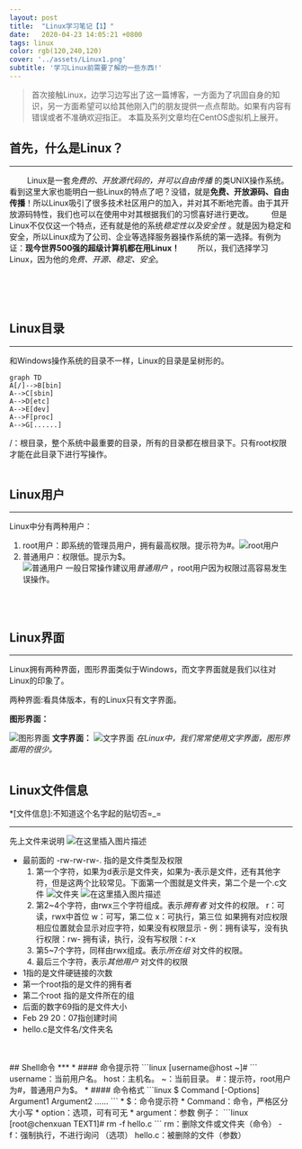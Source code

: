```yaml
---
layout: post
title:  "Linux学习笔记【1】"
date:   2020-04-23 14:05:21 +0800
tags: linux
color: rgb(120,240,120)
cover: '../assets/Linux1.png'
subtitle: '学习Linux前需要了解的一些东西!'
---
```


>首次接触Linux，边学习边写出了这一篇博客，一方面为了巩固自身的知识，另一方面希望可以给其他刚入门的朋友提供一点点帮助。如果有内容有错误或者不准确欢迎指正。
>本篇及系列文章均在CentOS虚拟机上展开。

## 首先，什么是Linux？                 
***
&nbsp;&nbsp;&nbsp;&nbsp;&nbsp;&nbsp;&nbsp; Linux是一套*免费的、开放源代码的，并可以自由传播* 的类UNIX操作系统。　　
　　看到这里大家也能明白一些Linux的特点了吧？没错，就是**免费、开放源码、自由传播**！所以Linux吸引了很多技术社区用户的加入，并对其不断地完善。由于其开放源码特性，我们也可以在使用中对其根据我们的习惯喜好进行更改。
　　但是Linux不仅仅这一个特点，还有就是他的系统*稳定性以及安全性* 。就是因为稳定和安全，所以Linux成为了公司、企业等选择服务器操作系统的第一选择。有例为证：**现今世界500强的超级计算机都在用Linux！**
　　所以，我们选择学习Linux，因为他的*免费、开源、稳定、安全*。


<br>
<br>　

## Linux目录 
***
和Windows操作系统的目录不一样，Linux的目录是呈树形的。
```mermaid
graph TD
A[/]-->B[bin]
A-->C[sbin]
A-->D[etc]
A-->E[dev]
A-->F[proc]
A-->G[......]
```
/：根目录，整个系统中最重要的目录，所有的目录都在根目录下。只有root权限才能在此目录下进行写操作。
<br>
<br>   

## Linux用户
***
 Linux中分有两种用户：
 1. root用户：即系统的管理员用户，拥有最高权限。提示符为#。![root用户](https://img-blog.csdnimg.cn/20200307183732455.png)
 3. 普通用户：权限低。提示为$。             
![普通用户](https://img-blog.csdnimg.cn/20200307183816972.png)
一般日常操作建议用*普通用户* ，root用户因为权限过高容易发生误操作。

<br>
<br>

## Linux界面
***
Linux拥有两种界面，图形界面类似于Windows，而文字界面就是我们以往对Linux的印象了。

两种界面:看具体版本，有的Linux只有文字界面。

**图形界面：**

![图形界面](https://img-blog.csdnimg.cn/20200307184700695.png?x-oss-process=image/watermark,type_ZmFuZ3poZW5naGVpdGk,shadow_10,text_aHR0cHM6Ly9ibG9nLmNzZG4ubmV0L3FxXzQzNzMwMTc0,size_16,color_FFFFFF,t_70)
**文字界面：**
![文字界面](https://img-blog.csdnimg.cn/20200307184744488.png?x-oss-process=image/watermark,type_ZmFuZ3poZW5naGVpdGk,shadow_10,text_aHR0cHM6Ly9ibG9nLmNzZG4ubmV0L3FxXzQzNzMwMTc0,size_16,color_FFFFFF,t_70)
*在Linux中，我们常常使用文字界面，图形界面用的很少。*
<br>
<br>

## Linux文件信息
*[文件信息]:不知道这个名字起的贴切否=_= 
***
先上文件来说明
![在这里插入图片描述](https://img-blog.csdnimg.cn/20200307185813219.png)
* 最前面的 -rw-rw-rw-. 指的是文件类型及权限
    1. 第一个字符，如果为d表示是文件夹，如果为-表示是文件，还有其他字符，但是这两个比较常见。下面第一个图就是文件夹，第二个是一个.c文件
![文件夹](https://img-blog.csdnimg.cn/20200307191614199.png)
![在这里插入图片描述](https://img-blog.csdnimg.cn/20200307191716940.png)
    2.  第2~4个字符，由rwx三个字符组成。表示*拥有者* 对文件的权限。
r：可读，rwx中首位
w：可写，第二位
x：可执行，第三位
如果拥有对应权限相应位置就会显示对应字符，如果没有权限显示 -
例：拥有读写，没有执行权限：rw-
拥有读，执行，没有写权限：r-x
    3. 第5~7个字符，同样由rwx组成。表示*所在组* 对文件的权限。
    4. 最后三个字符，表示*其他用户* 对文件的权限
* 1指的是文件硬链接的次数
* 第一个root指的是文件的拥有者
* 第二个root 指的是文件所在的组
* 后面的数字69指的是文件大小
* Feb 29 20：07指创建时间
* hello.c是文件名/文件夹名
<br>
<br>
## Shell命令
***
* #### 命令提示符
```linux
[username@host ~]#
```
    username：当前用户名。
    host：主机名。
    ~：当前目录。
    #：提示符，root用户为#，普通用户为$。
* #### 命令格式
```linux
$ Command [-Options] Argument1 Argument2 ......
```
    * $：命令提示符
    * Command：命令，严格区分大小写
    * option：选项，可有可无
    * argument：参数    
例子：
```linux
[root@chenxuan TEXT1]# rm -f hello.c 
```
    rm：删除文件或文件夹（命令）
    -f：强制执行，不进行询问 （选项）
    hello.c：被删除的文件（参数）
<br>
<br>


　